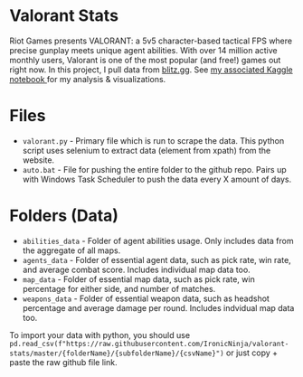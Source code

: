 # Valorant Stats

Riot Games presents VALORANT: a 5v5 character-based tactical FPS where precise gunplay meets unique agent abilities. With over 14 million active monthly users, Valorant is one of the most popular (and free!) games out right now. In this project, I pull data from <a href="https://blitz.gg/">blitz.gg</a>. See <a href="https://www.kaggle.com/ironicninja/valorant-stats-project"/> my associated Kaggle notebook </a> for my analysis & visualizations.

# Files

* ```valorant.py``` - Primary file which is run to scrape the data. This python script uses selenium to extract data (element from xpath) from the website.
* ```auto.bat``` - File for pushing the entire folder to the github repo. Pairs up with Windows Task Scheduler to push the data every X amount of days.

# Folders (Data)

* ```abilities_data``` - Folder of agent abilities usage. Only includes data from the aggregate of all maps.
* ```agents_data``` - Folder of essential agent data, such as pick rate, win rate, and average combat score. Includes individual map data too.
* ```map_data``` - Folder of essential map data, such as pick rate, win percentage for either side, and number of matches.
* ```weapons_data``` - Folder of essential weapon data, such as headshot percentage and average damage per round. Includes indvidual map data too.

To import your data with python, you should use ```pd.read_csv(f"https://raw.githubusercontent.com/IronicNinja/valorant-stats/master/{folderName}/{subfolderName}/{csvName}")``` or just copy + paste the raw github file link.
